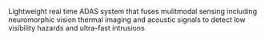 Lightweight real time ADAS system that fuses mulitmodal sensing including neuromorphic vision thermal imaging and acoustic signals to detect low visibility hazards and ultra-fast intrusions 